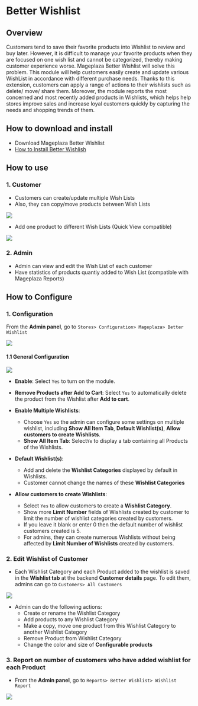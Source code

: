 # Better Wishlist 

## Overview

Customers tend to save their favorite products into Wishlist to review and buy later. However, it is difficult to manage your favorite products when they are focused on one wish list and cannot be categorized, thereby making customer experience worse. Mageplaza Better Wishlist will solve this problem. This module will help customers easily create and update various WishList in accordance with different purchase needs. Thanks to this extension, customers can apply a range of actions to their wishlists such as delete/ move/ share them. Moreover, the module reports the most concerned and most recently added products in Wishlists, which helps help stores improve sales and increase loyal customers quickly by capturing the needs and shopping trends of them.


## How to download and install

- Download Mageplaza Better Wishlist
- [How to Install Better Wishlish](https://www.mageplaza.com/install-magento-2-extension/)


## How to use

### 1. Customer

- Customers can create/update multiple Wish Lists
- Also, they can copy/move products between Wish Lists

![](https://i.imgur.com/qlz28xE.png)

- Add one product to different Wish Lists (Quick View compatible)

![](https://i.imgur.com/B6zANUh.gif)


### 2. Admin
- Admin can view and edit the Wish List of each customer
- Have statistics of products quantiy added to Wish List (compatible with Mageplaza Reports)


## How to Configure

### 1. Configuration

From the **Admin panel**, go to `Stores> Configuration> Mageplaza> Better Wishlist`

![](https://i.imgur.com/kJcWF2q.png)

#### 1.1 General Configuration

![](https://i.imgur.com/CfrbQtF.png)


- **Enable**: Select `Yes` to turn on the module.

- **Remove Products after Add to Cart**: Select `Yes` to automatically delete the product from the Wishlist after **Add to cart**. 

- **Enable Multiple Wishlists**:
  - Choose `Yes` so the admin can configure some settings on multiple wishlist, including **Show All Item Tab**, **Default Wishlist(s)**, **Allow customers to create Wishlists**.
  - **Show All Item Tab**: Select`Ye` to display a tab containing all Products of the Wishlists.
  
- **Default Wishlist(s)**:
  - Add and delete the **Wishlist Categories** displayed by default in Wishlists.
  - Customer cannot change the names of these **Wishlist Categories**
  
- **Allow customers to create Wishlists**:
  - Select `Yes` to allow customers to create a **Wishlist Category**.
  - Show more **Limit Number** fields of Wishlists created by customer to limit the number of wishlist categories created by customers.
  - If you leave it blank or enter 0 then the default number of wishlist customers created is 5.
  - For admins, they can create numerous Wishlists without being affected by **Limit Number of Wishlists** created by customers. 

### 2. Edit Wishlist of Customer

- Each Wishlist Category and each Product added to the wishlist is saved in the **Wishlist tab** at the backend **Customer details** page. To edit them, admins can go to `Customers> All Customers` 

![](https://i.imgur.com/F74kcNw.png)

- Admin can do the following actions:
  - Create or rename the Wishlist Category
  - Add products to any Wishlist Category
  - Make a copy, move one product from this Wishlist Category to another Wishlist Category
  - Remove Product from Wishlist Category
  - Change the color and size of **Configurable products**

### 3. Report on number of customers who have added wishlist for each Product

- From the **Admin panel**, go to `Reports> Better Wishlist> Wishlist Report`

![](https://i.imgur.com/QNufVQD.png)

